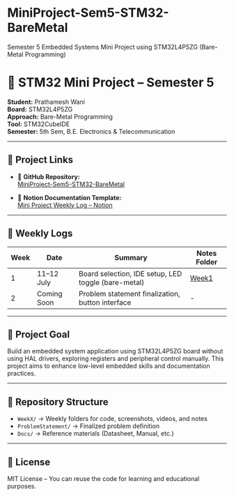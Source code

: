 # MiniProject-Sem5-STM32-BareMetal
Semester 5 Embedded Systems Mini Project using STM32L4P5ZG (Bare-Metal Programming)

# 📘 STM32 Mini Project – Semester 5

**Student:** Prathamesh Wani  
**Board:** STM32L4P5ZG  
**Approach:** Bare-Metal Programming  
**Tool:** STM32CubeIDE  
**Semester:** 5th Sem, B.E. Electronics & Telecommunication

---

## 🔗 Project Links

- 📂 **GitHub Repository:**  
  [MiniProject-Sem5-STM32-BareMetal](https://github.com/prathmesh07123/MiniProject-Sem5-STM32-BareMetal)

- 📓 **Notion Documentation Template:**  
  [Mini Project Weekly Log – Notion](https://www.notion.so/Mini-Project-Weekly-Log-Embedded-Systems-22fd5e68aa1780f4bacfd44b15a03610?source=copy_link)

---

## 📅 Weekly Logs

| Week | Date         | Summary                                             | Notes Folder     |
|------|--------------|-----------------------------------------------------|------------------|
| 1    | 11–12 July   | Board selection, IDE setup, LED toggle (bare-metal) | [Week1](./Week%201) |
| 2    | Coming Soon  | Problem statement finalization, button interface    | -                |

---

## 🔧 Project Goal

Build an embedded system application using STM32L4P5ZG board without using HAL drivers, exploring registers and peripheral control manually. This project aims to enhance low-level embedded skills and documentation practices.

---


## 📂 Repository Structure

- `WeekX/` → Weekly folders for code, screenshots, videos, and notes  
- `ProblemStatement/` → Finalized problem definition  
- `Docs/` → Reference materials (Datasheet, Manual, etc.)

---

## 📜 License

MIT License – You can reuse the code for learning and educational purposes.
